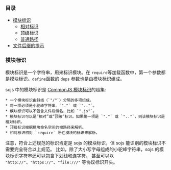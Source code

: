 ### 目录

* [模块标识](#module-identifier)
    * [相对标识](#relative-id)
    * [顶级标识](#top-level-id)
    * [普通路径](#normal-path)
* [文件后缀的提示](#tips)

### 模块标识

模块标识是一个字符串，用来标识模块。在 `require`等加载函数中，第一个参数都是模块标识。`define`函数的 `deps` 参数也是由模块标识组成。

 sojs 中的模块标识是 [CommonJS 模块标识](http://wiki.commonjs.org/wiki/Modules/1.1.1)的超集:

 >  
    * 一个模块标识由斜线（`"/"`）分隔的多项组成。
    * 每一项必须是小驼峰字符串、`"."` 或 `".."`。
    * 模块标识可以不包含文件后缀名，比如 `".js"`。
    * 模块标识可以是“相对”或“顶级”标识。如果第一项是 `"."` 或 `".."`，则该模块标识是相对标识。
    * 顶级标识根据模块命名空间的根路径来解析。
    * 相对标识相对 `require` 所在模块的标识来解析。

 注意，符合上述规范的标识肯定是 sojs 的模块标识，但 sojs 能识别的模块标识不需要完全符合以上规范。
    比如，除了大小写字母组成的小驼峰字符串，sojs 的模块标识字符串还可以包含下划线和连字符，
    甚至可以以 <code>"http://"</code>、<code>"https://"</code>、<code>"file:///"</code> 等协议标识开头。
